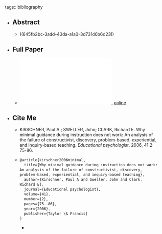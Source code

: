tags:: bibliography

- ## Abstract
	- ((645fb2bc-3add-43da-a1a0-3d731d6b6d23))
- ## Full Paper
	- ![local copy](../assets/Why_Minimal_Guidance_During_Instruction_Does_Not_Work_An_Analysis_of_the_Failure_of_Constructivist_Discovery_Problem_Based_Experiential_and_Inquiry_1683993197438_0.pdf), [online](https://www.tandfonline.com/doi/pdf/10.1207/s15326985ep4102_1?needAccess=true&amp)
- ## Cite Me
	- KIRSCHNER, Paul A.; SWELLER, John; CLARK, Richard E. Why minimal guidance during instruction does not work: An analysis of the failure of constructivist, discovery, problem-based, experiential, and inquiry-based teaching. *Educational psychologist*, 2006, 41.2: 75-86.
	- ```
	  @article{kirschner2006minimal,
	    title={Why minimal guidance during instruction does not work: An analysis of the failure of constructivist, discovery, problem-based, experiential, and inquiry-based teaching},
	    author={Kirschner, Paul A and Sweller, John and Clark, Richard E},
	    journal={Educational psychologist},
	    volume={41},
	    number={2},
	    pages={75--86},
	    year={2006},
	    publisher={Taylor \& Francis}
	  }
	  ```
		-